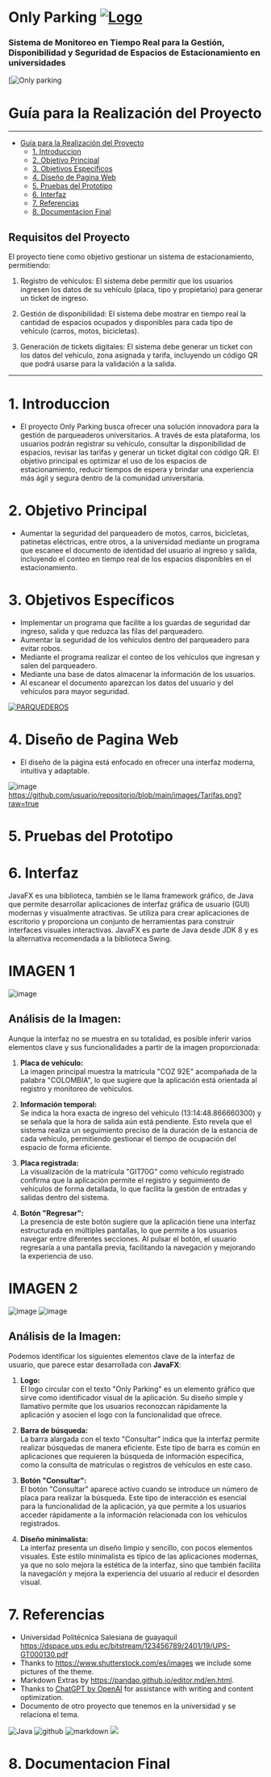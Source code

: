 # Only Parking [![Logo](https://www.shutterstock.com/image-vector/vector-sets-parking-lots-letter-260nw-2275662011.jpg "Logo")](https://www.shutterstock.com/image-vector/vector-sets-parking-lots-letter-260nw-2275662011.jpg "Logo")

 ###  Sistema  de Monitoreo en Tiempo Real para la Gestión, Disponibilidad y Seguridad de Espacios de Estacionamiento en universidades

[![Only parking](https://www.inpronet.ec/wp-content/uploads/2019/10/5530dfc70a139.jpg)

# Guía para la Realización del Proyecto 

---

<!-- @import "[TOC]" {cmd="toc" depthFrom=1 depthTo=6 orderedList=false} -->
<!-- code_chunk_output -->

 - [Guía para la Realización del Proyecto](#guía-para-la-realización-del-proyecto)
   - [1. Introduccion](#1-Introduccion)
   - [2. Objetivo Principal](#2-Objetivo-Principal)
   - [3. Objetivos Especificos](#3-Objetivos-Especificos)
   - [4. Diseño de Pagina Web](#4-Diseño-de-pagina-Web)
   - [5. Pruebas del Prototipo](#5-Pruebas-del-Prototipo)
   - [6. Interfaz](#6-Interfaz)
   - [7. Referencias](#7-Referencias)
   - [8. Documentacion Final](#8-Documentacion-Final)

<!-- /code_chunk_output -->

## Requisitos del Proyecto

El proyecto tiene como objetivo gestionar un sistema de estacionamiento, permitiendo:

1. Registro de vehículos:
El sistema debe permitir que los usuarios ingresen los datos de su vehículo (placa, tipo y propietario) para generar un ticket de ingreso.

2. Gestión de disponibilidad:
El sistema debe mostrar en tiempo real la cantidad de espacios ocupados y disponibles para cada tipo de vehículo (carros, motos, bicicletas).

3. Generación de tickets digitales:
El sistema debe generar un ticket con los datos del vehículo, zona asignada y tarifa, incluyendo un código QR que podrá usarse para la validación a la salida.

---
# 1. Introduccion
- El proyecto Only Parking busca ofrecer una solución innovadora para la gestión de parqueaderos universitarios. A través de esta plataforma, los usuarios podrán registrar su vehículo, consultar la disponibilidad de espacios, revisar las tarifas y generar un ticket digital con código QR. El objetivo principal es optimizar el uso de los espacios de estacionamiento, reducir tiempos de espera y brindar una experiencia más ágil y segura dentro de la comunidad universitaria.

# 2. Objetivo Principal
- Aumentar la seguridad del parqueadero de motos, carros, bicicletas, patinetas eléctricas, entre otros, a la universidad mediante un programa que escanee el documento de identidad del usuario al ingreso y salida, incluyendo el conteo en tiempo real de los espacios disponibles en el estacionamiento.

# 3. Objetivos Específicos
- Implementar un programa que facilite a los guardas de seguridad dar ingreso, salida y que reduzca las filas del parqueadero.
- Aumentar la seguridad de los vehículos  dentro del parqueadero para evitar robos.
- Mediante el programa realizar el conteo de los vehículos que ingresan y salen del parqueadero.
- Mediante una base de datos almacenar la información de los usuarios.
- Al escanear el documento aparezcan los datos del usuario y del vehículos para mayor seguridad.

[![PARQUEDEROS](https://st4.depositphotos.com/23611030/29463/v/450/depositphotos_294632308-stock-illustration-collection-parking-thin-line-icons.jpg "PARQUEDEROS")](https://st4.depositphotos.com/23611030/29463/v/450/depositphotos_294632308-stock-illustration-collection-parking-thin-line-icons.jpg "PARQUEDEROS")

# 4. Diseño de Pagina Web
- El diseño de la página está enfocado en ofrecer una interfaz moderna, intuitiva y adaptable.

![image](https://github.com/esteb/Programacion2/blob/main/images/Tarifas.png?raw=true)                      
https://github.com/usuario/repositorio/blob/main/images/Tarifas.png?raw=true

# 5. Pruebas del Prototipo





# 6. Interfaz
JavaFX es una biblioteca, también se le llama framework gráfico, de Java que permite desarrollar aplicaciones de interfaz gráfica de usuario (GUI) modernas y visualmente atractivas. Se utiliza para crear aplicaciones de escritorio y proporciona un conjunto de herramientas para construir interfaces visuales interactivas. JavaFX es parte de Java desde JDK 8 y es la alternativa recomendada a la biblioteca Swing.

# IMAGEN 1

![image](https://github.com/Estebaniza/PROYECTO-PROGRAMACION-2/blob/main/image.png?raw=true)



## Análisis de la Imagen:

Aunque la interfaz no se muestra en su totalidad, es posible inferir varios elementos clave y sus funcionalidades a partir de la imagen proporcionada:

1. **Placa de vehículo:**  
   La imagen principal muestra la matrícula "COZ 92E" acompañada de la palabra "COLOMBIA", lo que sugiere que la aplicación está orientada al registro y monitoreo de vehículos.

2. **Información temporal:**  
   Se indica la hora exacta de ingreso del vehículo (13:14:48.866660300) y se señala que la hora de salida aún está pendiente. Esto revela que el sistema realiza un seguimiento preciso de la duración de la estancia de cada vehículo, permitiendo gestionar el tiempo de ocupación del espacio de forma eficiente.

3. **Placa registrada:**  
   La visualización de la matrícula "GIT70G" como vehículo registrado confirma que la aplicación permite el registro y seguimiento de vehículos de forma detallada, lo que facilita la gestión de entradas y salidas dentro del sistema.

4. **Botón "Regresar":**  
   La presencia de este botón sugiere que la aplicación tiene una interfaz estructurada en múltiples pantallas, lo que permite a los usuarios navegar entre diferentes secciones. Al pulsar el botón, el usuario regresaría a una pantalla previa, facilitando la navegación y mejorando la experiencia de uso.

# IMAGEN 2

![image](https://github.com/CCESPINOSA/Programacion2/blob/main/image.png?raw=true)                      ![image](https://github.com/Estebaniza/PROYECTO-PROGRAMACION-2/blob/main/imagen2.png?raw=true)

## Análisis de la Imagen:

Podemos identificar los siguientes elementos clave de la interfaz de usuario, que parece estar desarrollada con **JavaFX**:

1. **Logo:**  
   El logo circular con el texto "Only Parking" es un elemento gráfico que sirve como identificador visual de la aplicación. Su diseño simple y llamativo permite que los usuarios reconozcan rápidamente la aplicación y asocien el logo con la funcionalidad que ofrece.

2. **Barra de búsqueda:**  
   La barra alargada con el texto "Consultar" indica que la interfaz permite realizar búsquedas de manera eficiente. Este tipo de barra es común en aplicaciones que requieren la búsqueda de información específica, como la consulta de matrículas o registros de vehículos en este caso.

3. **Botón "Consultar":**  
   El botón "Consultar" aparece activo cuando se introduce un número de placa para realizar la búsqueda. Este tipo de interacción es esencial para la funcionalidad de la aplicación, ya que permite a los usuarios acceder rápidamente a la información relacionada con los vehículos registrados.

4. **Diseño minimalista:**  
   La interfaz presenta un diseño limpio y sencillo, con pocos elementos visuales. Este estilo minimalista es típico de las aplicaciones modernas, ya que no solo mejora la estética de la interfaz, sino que también facilita la navegación y mejora la experiencia del usuario al reducir el desorden visual.

# 7. Referencias
- Universidad Politécnica Salesiana de guayaquil https://dspace.ups.edu.ec/bitstream/123456789/2401/19/UPS-GT000130.pdf
- Thanks to https://www.shutterstock.com/es/images we include some pictures of the theme.
- Markdown Extras by https://pandao.github.io/editor.md/en.html.
- Thanks to [ChatGPT by OpenAI](https://www.openai.com/chatgpt) for assistance with writing and content optimization.
- Documento de otro proyecto que tenemos en la universidad y se relaciona el tema.

![Java](https://img.shields.io/badge/Java-100%25-ff5733?style=for-the-badge)  ![github](https://img.shields.io/badge/github-100%25-ff5733?style=for-the-badge) ![markdown](https://img.shields.io/badge/markdown-100%25-ff5733?style=for-the-badge)
<img src="https://img.shields.io/badge/javafx-%23FF0000.svg?style=for-the-badge&logo=javafx&logoColor=white"> 

# 8. Documentacion Final


